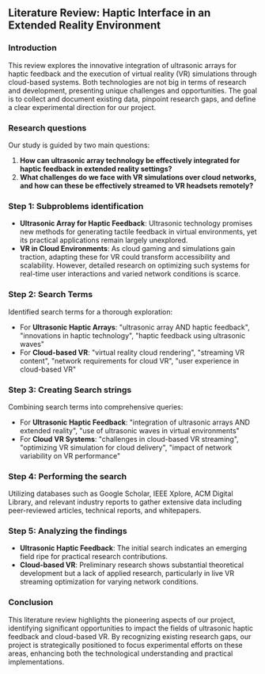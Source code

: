## Literature Review: Haptic Interface in an Extended Reality Environment

### Introduction
This review explores the innovative integration of ultrasonic arrays for haptic feedback and the execution of virtual reality (VR) simulations through cloud-based systems. Both technologies are not big in terms of research and development, presenting unique challenges and opportunities. The goal is to collect and document existing data, pinpoint research gaps, and define a clear experimental direction for our project.

### Research questions
Our study is guided by two main questions:
1. **How can ultrasonic array technology be effectively integrated for haptic feedback in extended reality settings?**
2. **What challenges do we face with VR simulations over cloud networks, and how can these be effectively streamed to VR headsets remotely?**

### Step 1: Subproblems identification
- **Ultrasonic Array for Haptic Feedback**: Ultrasonic technology promises new methods for generating tactile feedback in virtual environments, yet its practical applications remain largely unexplored.
- **VR in Cloud Environments**: As cloud gaming and simulations gain traction, adapting these for VR could transform accessibility and scalability. However, detailed research on optimizing such systems for real-time user interactions and varied network conditions is scarce.

### Step 2: Search Terms
Identified search terms for a thorough exploration:
- For **Ultrasonic Haptic Arrays**: "ultrasonic array AND haptic feedback", "innovations in haptic technology", "haptic feedback using ultrasonic waves"
- For **Cloud-based VR**: "virtual reality cloud rendering", "streaming VR content", "network requirements for cloud VR", "user experience in cloud-based VR"

### Step 3: Creating Search strings
Combining search terms into comprehensive queries:
- For **Ultrasonic Haptic Feedback**: "integration of ultrasonic arrays AND extended reality", "use of ultrasonic waves in virtual environments"
- For **Cloud VR Systems**: "challenges in cloud-based VR streaming", "optimizing VR simulation for cloud delivery", "impact of network variability on VR performance"

### Step 4: Performing the search
Utilizing databases such as Google Scholar, IEEE Xplore, ACM Digital Library, and relevant industry reports to gather extensive data including peer-reviewed articles, technical reports, and whitepapers.

### Step 5: Analyzing the findings
- **Ultrasonic Haptic Feedback**: The initial search indicates an emerging field ripe for practical research contributions.
- **Cloud-based VR**: Preliminary research shows substantial theoretical development but a lack of applied research, particularly in live VR streaming optimization for varying network conditions.

### Conclusion
This literature review highlights the pioneering aspects of our project, identifying significant opportunities to impact the fields of ultrasonic haptic feedback and cloud-based VR. By recognizing existing research gaps, our project is strategically positioned to focus experimental efforts on these areas, enhancing both the technological understanding and practical implementations.
